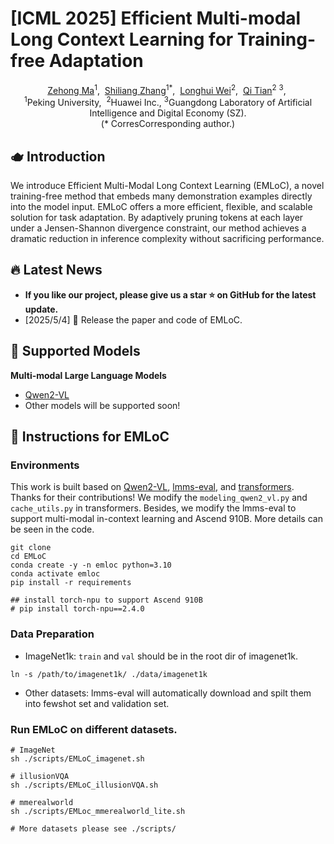 # [ICML 2025] Efficient Multi-modal Long Context Learning for Training-free Adaptation

<div class="is-size-5 publication-authors", align="center",>
            <span class="author-block">
              <a href="https://liewfeng.github.io" target="_blank">Zehong Ma</a><sup>1</sup><sup></sup>,&nbsp;
            </span>
            <span class="author-block">
              <a href="https://scholar.google.com.hk/citations?user=ZO3OQ-8AAAAJ" target="_blank">Shiliang Zhang</a><sup>1</sup><sup>*</sup>,&nbsp;
            </span>
            <span class="author-block">
              <a href="https://jeffwang987.github.io" target="_blank">Longhui Wei</a><sup>2</sup>,&nbsp;
            </span>
            <span class="author-block">
              <a href="https://weilllllls.github.io" target="_blank">Qi Tian</a><sup>2</sup> <sup>3</sup>,&nbsp;
          </div>

<div class="is-size-5 publication-authors", align="center">
            <span class="author-block"><sup>1</sup>Peking University,&nbsp;</span>
            <span class="author-block"><sup>2</sup>Huawei Inc.,</span>
            <span class="author-block"><sup>3</sup>Guangdong Laboratory of Artificial Intelligence and Digital Economy (SZ).</span>
            <br>
          </div>


<div class="is-size-5 publication-authors", align="center">
            (* CorresCorresponding author.)
          </div>

<!-- <h5 align="center"> -->
<!-- 
[![hf_paper](https://img.shields.io/badge/🤗-Paper%20In%20HF-red.svg)](https://huggingface.co/papers/2411.19108)
[![arXiv](https://img.shields.io/badge/Arxiv-2411.19108-b31b1b.svg?logo=arXiv)](https://arxiv.org/abs/2411.19108) 
[![Home Page](https://img.shields.io/badge/Project-<Website>-blue.svg)](https://liewfeng.github.io/TeaCache/) 
[![License](https://img.shields.io/badge/License-Apache%202.0-yellow)](./LICENSE) 
[![github](https://img.shields.io/github/stars/LiewFeng/TeaCache.svg?style=social)](https://github.com/LiewFeng/TeaCache/) -->

<!-- </h5> -->


<!-- ![visualization](./assets/tisser.png) -->

## 🫖 Introduction 
We introduce Efficient Multi-Modal Long Context Learning (EMLoC), a novel training-free method that embeds many demonstration examples directly into the model input. EMLoC offers a more efficient, flexible, and scalable solution for task adaptation. By adaptively pruning tokens at each layer under a Jensen-Shannon divergence constraint, our method achieves a dramatic reduction in inference complexity without sacrificing performance.
 <!-- For more details and results, please visit our [project page](https://liewfeng.github.io/TeaCache/). -->

## 🔥 Latest News 
- **If you like our project, please give us a star ⭐ on GitHub for the latest update.**
- [2025/5/4] 🎉 Release the paper and code of EMLoC.
  
## 🎉 Supported Models 
**Multi-modal Large Language Models**
- [Qwen2-VL](https://github.com/QwenLM/Qwen2.5-VL)
- Other models will be supported soon!
<!-- - [InternVL3](https://github.com/OpenGVLab/InternVL/tree/main) -->

## 🤖 Instructions for EMLoC
### Environments
This work is built based on [Qwen2-VL](https://github.com/QwenLM/Qwen2.5-VL), [lmms-eval](https://github.com/EvolvingLMMs-Lab/lmms-eval), and [transformers](https://github.com/huggingface/transformers). Thanks for their contributions! We modify the `modeling_qwen2_vl.py` and `cache_utils.py` in transformers. Besides, we modify the lmms-eval to support multi-modal in-context learning and Ascend 910B. More details can be seen in the code.

```
git clone 
cd EMLoC
conda create -y -n emloc python=3.10
conda activate emloc
pip install -r requirements

## install torch-npu to support Ascend 910B
# pip install torch-npu==2.4.0 
```
### Data Preparation

+ ImageNet1k: `train` and `val` should be in the root dir of imagenet1k.
```
ln -s /path/to/imagenet1k/ ./data/imagenet1k
```

+ Other datasets: lmms-eval will automatically download and spilt them into fewshot set and validation set.

### Run EMLoC on different datasets.
```shell
# ImageNet
sh ./scripts/EMLoC_imagenet.sh

# illusionVQA
sh ./scripts/EMLoC_illusionVQA.sh

# mmerealworld
sh ./scripts/EMLoc_mmerealworld_lite.sh

# More datasets please see ./scripts/

```

<!-- ## 💐 Acknowledgement 
This repository is built based on [Qwen2-VL](https://github.com/QwenLM/Qwen2.5-VL), [lmms-eval](https://github.com/EvolvingLMMs-Lab/lmms-eval), and [transformers](https://github.com/huggingface/transformers). Thanks for their contributions! -->

<!-- ## 🔒 License 
* The majority of this project is released under the Apache 2.0 license as found in the [LICENSE](./LICENSE) file. -->
<!-- ## 📖 Citation 
If you find EMLoC is useful in your research or applications, please consider giving us a star ⭐ and citing it by the following BibTeX entry. -->

